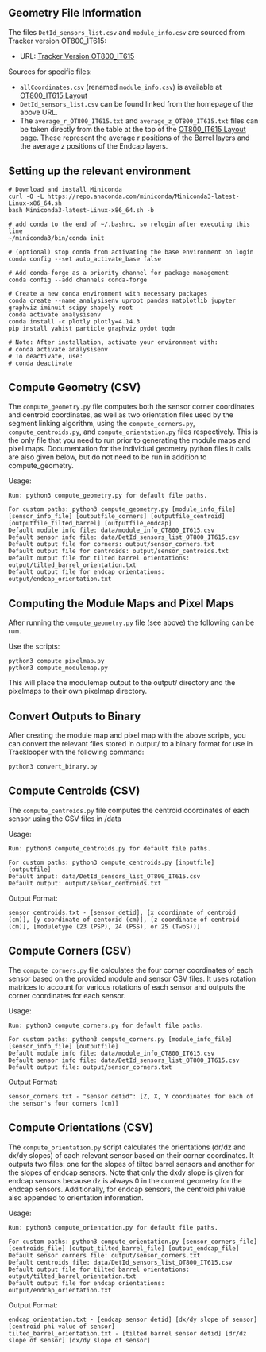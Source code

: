 ## Geometry File Information

The files `DetId_sensors_list.csv` and `module_info.csv` are sourced from Tracker version OT800_IT615:

- URL: [Tracker Version OT800_IT615](https://cms-tklayout.web.cern.ch/cms-tklayout/layouts-work/recent-layouts/OT800_IT615/info.html)

Sources for specific files:
- `allCoordinates.csv` (renamed `module_info.csv`) is available at [OT800_IT615 Layout](https://cms-tklayout.web.cern.ch/cms-tklayout/layouts-work/recent-layouts/OT800_IT615/layout.html)
- `DetId_sensors_list.csv` can be found linked from the homepage of the above URL.
- The `average_r_OT800_IT615.txt` and `average_z_OT800_IT615.txt` files can be taken directly from the table at the top of the [OT800_IT615 Layout](https://cms-tklayout.web.cern.ch/cms-tklayout/layouts-work/recent-layouts/OT800_IT615/layout.html) page. These represent the average r positions of the Barrel layers and the average z positions of the Endcap layers.

## Setting up the relevant environment

    # Download and install Miniconda
    curl -O -L https://repo.anaconda.com/miniconda/Miniconda3-latest-Linux-x86_64.sh
    bash Miniconda3-latest-Linux-x86_64.sh -b 
    
    # add conda to the end of ~/.bashrc, so relogin after executing this line
    ~/miniconda3/bin/conda init
    
    # (optional) stop conda from activating the base environment on login
    conda config --set auto_activate_base false

    # Add conda-forge as a priority channel for package management
    conda config --add channels conda-forge
    
    # Create a new conda environment with necessary packages
    conda create --name analysisenv uproot pandas matplotlib jupyter graphviz iminuit scipy shapely root
    conda activate analysisenv
    conda install -c plotly plotly=4.14.3
    pip install yahist particle graphviz pydot tqdm

    # Note: After installation, activate your environment with:
    # conda activate analysisenv
    # To deactivate, use:
    # conda deactivate

## Compute Geometry (CSV)

The `compute_geometry.py` file computes both the sensor corner coordinates and centroid coordinates, as well as two orientation files used by the segment linking algorithm, using the `compute_corners.py`, `compute_centroids.py`, and `compute_orientation.py` files respectively. This is the only file that you need to run prior to generating the module maps and pixel maps. Documentation for the individual geometry python files it calls are also given below, but do not need to be run in addition to compute_geometry.

Usage:

    Run: python3 compute_geometry.py for default file paths.

    For custom paths: python3 compute_geometry.py [module_info_file] [sensor_info_file] [outputfile_corners] [outputfile_centroid] [outputfile_tilted_barrel] [outputfile_endcap]
    Default module info file: data/module_info_OT800_IT615.csv
    Default sensor info file: data/DetId_sensors_list_OT800_IT615.csv
    Default output file for corners: output/sensor_corners.txt
    Default output file for centroids: output/sensor_centroids.txt
    Default output file for tilted barrel orientations: output/tilted_barrel_orientation.txt
    Default output file for endcap orientations: output/endcap_orientation.txt

## Computing the Module Maps and Pixel Maps

After running the `compute_geometry.py` file (see above) the following can be run.

Use the scripts:

    python3 compute_pixelmap.py
    python3 compute_modulemap.py

This will place the modulemap output to the output/ directory and the pixelmaps to their own pixelmap directory.

## Convert Outputs to Binary

After creating the module map and pixel map with the above scripts, you can convert the relevant files stored in output/ to a binary format for use in Tracklooper with the following command:

    python3 convert_binary.py

## Compute Centroids (CSV)

The `compute_centroids.py` file computes the centroid coordinates of each sensor using the CSV files in /data

Usage:

    Run: python3 compute_centroids.py for default file paths.

    For custom paths: python3 compute_centroids.py [inputfile] [outputfile]
    Default input: data/DetId_sensors_list_OT800_IT615.csv
    Default output: output/sensor_centroids.txt

Output Format:

    sensor_centroids.txt - [sensor detid], [x coordinate of centroid (cm)], [y coordinate of centorid (cm)], [z coordinate of centroid (cm)], [moduletype (23 (PSP), 24 (PSS), or 25 (TwoS))]

## Compute Corners (CSV)

The `compute_corners.py` file calculates the four corner coordinates of each sensor based on the provided module and sensor CSV files. It uses rotation matrices to account for various rotations of each sensor and outputs the corner coordinates for each sensor.

Usage:

    Run: python3 compute_corners.py for default file paths.

    For custom paths: python3 compute_corners.py [module_info_file] [sensor_info_file] [outputfile]
    Default module info file: data/module_info_OT800_IT615.csv
    Default sensor info file: data/DetId_sensors_list_OT800_IT615.csv
    Default output file: output/sensor_corners.txt

Output Format:

    sensor_corners.txt - "sensor detid": [Z, X, Y coordinates for each of the sensor's four corners (cm)]

## Compute Orientations (CSV)

The `compute_orientation.py` script calculates the orientations (dr/dz and dx/dy slopes) of each relevant sensor based on their corner coordinates. It outputs two files: one for the slopes of tilted barrel sensors and another for the slopes of endcap sensors. Note that only the dxdy slope is given for endcap sensors because dz is always 0 in the current geometry for the endcap sensors. Additionally, for endcap sensors, the centroid phi value also appended to orientation information.

Usage:

    Run: python3 compute_orientation.py for default file paths.

    For custom paths: python3 compute_orientation.py [sensor_corners_file] [centroids_file] [output_tilted_barrel_file] [output_endcap_file]
    Default sensor corners file: output/sensor_corners.txt
    Default centroids file: data/DetId_sensors_list_OT800_IT615.csv
    Default output file for tilted barrel orientations: output/tilted_barrel_orientation.txt
    Default output file for endcap orientations: output/endcap_orientation.txt

Output Format:

    endcap_orientation.txt - [endcap sensor detid] [dx/dy slope of sensor] [centroid phi value of sensor]
    tilted_barrel_orientation.txt - [tilted barrel sensor detid] [dr/dz slope of sensor] [dx/dy slope of sensor]
